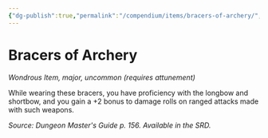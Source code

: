 ```yaml
---
{"dg-publish":true,"permalink":"/compendium/items/bracers-of-archery/","tags":["compendium/src/5e/dmg","item/attunement/required","item/rarity/uncommon","item/tier/major","item/wondrous"]}
---
```


# Bracers of Archery
*Wondrous Item, major, uncommon (requires attunement)*  


While wearing these bracers, you have proficiency with the longbow and shortbow, and you gain a +2 bonus to damage rolls on ranged attacks made with such weapons.

*Source: Dungeon Master's Guide p. 156. Available in the SRD.*